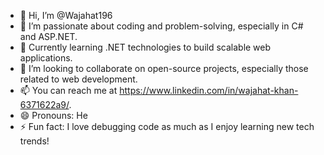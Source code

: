 - 👋 Hi, I’m @Wajahat196
- 👀 I’m passionate about coding and problem-solving, especially in C# and ASP.NET.
- 🌱 Currently learning .NET technologies to build scalable web applications.
- 💞️ I’m looking to collaborate on open-source projects, especially those related to web development.
- 📫 You can reach me at https://www.linkedin.com/in/wajahat-khan-6371622a9/.
- 😄 Pronouns: He
- ⚡ Fun fact: I love debugging code as much as I enjoy learning new tech trends!

<!---
Wajahat196/Wajahat196 is a ✨ special ✨ repository because its `README.md` (this file) appears on your GitHub profile.
You can click the Preview link to take a look at your changes.
--->

